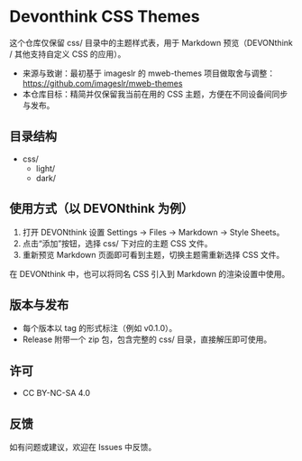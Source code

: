 # Devonthink CSS Themes

这个仓库仅保留 css/ 目录中的主题样式表，用于 Markdown 预览（DEVONthink / 其他支持自定义 CSS 的应用）。

- 来源与致谢：最初基于 imageslr 的 mweb-themes 项目做取舍与调整：https://github.com/imageslr/mweb-themes
- 本仓库目标：精简并仅保留我当前在用的 CSS 主题，方便在不同设备间同步与发布。

## 目录结构

- css/
  - light/
  - dark/

## 使用方式（以 DEVONthink 为例）

1. 打开 DEVONthink 设置 Settings → Files → Markdown → Style Sheets。
2. 点击“添加”按钮，选择 css/ 下对应的主题 CSS 文件。
3. 重新预览 Markdown 页面即可看到主题，切换主题需重新选择 CSS 文件。

在 DEVONthink 中，也可以将同名 CSS 引入到 Markdown 的渲染设置中使用。

## 版本与发布

- 每个版本以 tag 的形式标注（例如 v0.1.0）。
- Release 附带一个 zip 包，包含完整的 css/ 目录，直接解压即可使用。

## 许可

- CC BY-NC-SA 4.0

## 反馈

如有问题或建议，欢迎在 Issues 中反馈。
